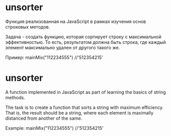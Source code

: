 # unsorter
Функция реализованная на JavaScript в рамках изучения основ строковых методов.

Задача - создать функцию, которая сортирует строку с максимальной эффективностью. То есть, результатом должна быть строка, где каждый элемент максимально удален от другого такого же.

Пример: mainMix("112234555") //'512354215'

# unsorter
A function implemented in JavaScript as part of learning the basics of string methods.

The task is to create a function that sorts a string with maximum efficiency. That is, the result should be a string, where each element is maximally distanced from another of the same.

Example: mainMix("112234555") //'512354215'
